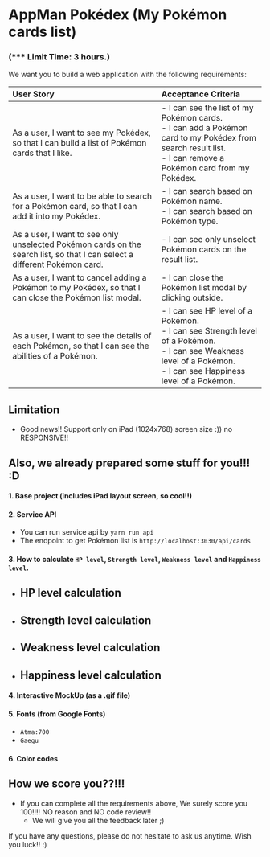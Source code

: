# AppMan Pokédex (My Pokémon cards list)
### (*** Limit Time: 3 hours.)

We want you to build a web application with the following requirements:

| User Story | Acceptance Criteria |
|:---|:---|
|As a user, I want to see my Pokédex, so that I can build a list of Pokémon cards that I like.|- I can see the list of my Pokémon cards.<br>- I can add a Pokémon card to my Pokédex from search result list.<br>- I can remove a Pokémon card from my Pokédex.|
|As a user, I want to be able to search for a Pokémon card, so that I can add it into my Pokédex.|- I can search based on Pokémon name.<br>- I can search based on Pokémon type.|
|As a user, I want to see only unselected Pokémon cards on the search list, so that I can select a different Pokémon card.|- I can see only unselect Pokémon cards on the result list.|
|As a user, I want to cancel adding a Pokémon to my Pokédex, so that I can close the Pokémon list modal.|- I can close the Pokémon list modal by clicking outside.|
|As a user, I want to see the details of each Pokémon, so that I can see the abilities of a Pokémon.|- I can see HP level of a Pokémon.<br>- I can see Strength level of a Pokémon.<br>- I can see Weakness level of a Pokémon.<br>- I can see Happiness level of a Pokémon.|

## Limitation
- Good news!! Support only on iPad (1024x768) screen size :)) no RESPONSIVE!!

## Also, we already prepared some stuff for you!!! :D

#### 1. Base project (includes iPad layout screen, so cool!!)

#### 2. Service API
  - You can run service api by `yarn run api`
  - The endpoint to get Pokémon list is `http://localhost:3030/api/cards`

#### 3. How to calculate `HP level`, `Strength level`, `Weakness level` and `Happiness level`.
  - HP level calculation
    -
  - Strength level calculation
    -
  - Weakness level calculation
    -
  - Happiness level calculation
    -

#### 4. Interactive MockUp (as a .gif file)

#### 5. Fonts (from Google Fonts)
  - `Atma:700`
  - `Gaegu`

#### 6. Color codes

## How we score you??!!!
  - If you can complete all the requirements above, We surely score you 100!!!! NO reason and NO code review!!
    - We will give you all the feedback later ;)

If you have any questions, please do not hesitate to ask us anytime.
Wish you luck!! :)